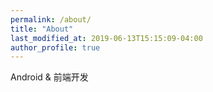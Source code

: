 ```yaml
---
permalink: /about/
title: "About"
last_modified_at: 2019-06-13T15:15:09-04:00
author_profile: true
---
```



Android & 前端开发
